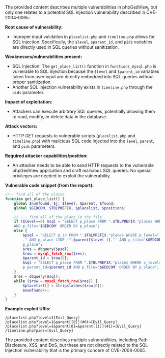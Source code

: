 The provided content describes multiple vulnerabilities in phpGedView, but only one relates to a potential SQL injection vulnerability described in CVE-2004-0065:

**Root cause of vulnerability:**
- Improper input validation in `placelist.php` and `timeline.php` allows for SQL injection. Specifically, the `$level`, `$parent_id`, and `pids` variables are directly used in SQL queries without sanitization.

**Weaknesses/vulnerabilities present:**
- SQL Injection: The `get_place_list()` function in `functions_mysql.php` is vulnerable to SQL injection because the `$level` and `$parent_id` variables taken from user input are directly embedded into SQL queries without proper sanitization.
- Another SQL injection vulnerability exists in `timeline.php` through the `pids` parameter.

**Impact of exploitation:**
- Attackers can execute arbitrary SQL queries, potentially allowing them to read, modify, or delete data in the database.

**Attack vectors:**
- HTTP GET requests to vulnerable scripts (`placelist.php` and `timeline.php`) with malicious SQL code injected into the `level`, `parent`, and `pids` parameters.

**Required attacker capabilities/position:**
- An attacker needs to be able to send HTTP requests to the vulnerable phpGedView application and craft malicious SQL queries. No special privileges are needed to exploit the vulnerability.

**Vulnerable code snippet (from the report):**
```php
//-- find all of the places
function get_place_list() {
	global $numfound, $j, $level, $parent, $found;
	global $GEDCOM, $TBLPREFIX, $placelist, $positions;

	// --- find all of the place in the file
	if ($level==0) $sql = "SELECT p_place FROM ".$TBLPREFIX."places WHERE p_level=0
	AND p_file='$GEDCOM' ORDER BY p_place";
	else {
		$psql = "SELECT p_id FROM ".$TBLPREFIX."places WHERE p_level=".($level-1)
		." AND p_place LIKE '".$parent[$level-1]."' AND p_file='$GEDCOM' ORDER BY
		p_place";
		$res = dbquery($psql);
		$row = mysql_fetch_row($res);
		$parent_id = $row[0];
		$sql = "SELECT p_place FROM ".$TBLPREFIX."places WHERE p_level=$level AND
		p_parent_id=$parent_id AND p_file='$GEDCOM' ORDER BY p_place";
	}
	$res = dbquery($sql);
	while ($row = mysql_fetch_row($res)) {
		$placelist[] = stripslashes($row[0]);
		$numfound++;
	}
}
```
**Example exploit URIs:**
```
/placelist.php?level=1[Evil_Query]
/placelist.php?level=1&parent[[0]](#0)=[Evil_Query]
/placelist.php?level=2&parent[0]=&parent[[1]](#1)=[Evil_Query]
/timeline.php?pids=[Evil_Query]
```
The provided content describes multiple vulnerabilities, including Path Disclosure, XSS, and DoS, but these are not directly related to the SQL Injection vulnerability that is the primary concern of CVE-2004-0065.